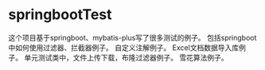 # springbootTest
这个项目基于springboot、mybatis-plus写了很多测试的例子。
包括springboot中如何使用过滤器、拦截器例子。
自定义注解例子。
Excel文档数据导入库例子。
单元测试类中，文件上传下载，布隆过滤器例子。
雪花算法例子。
